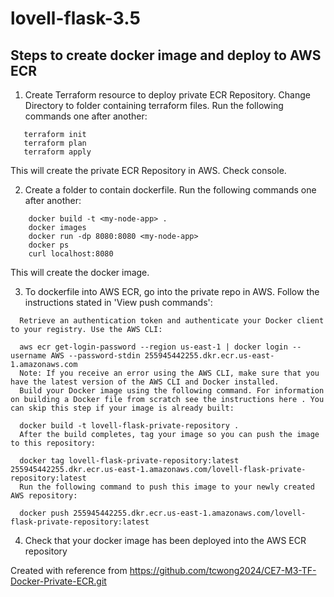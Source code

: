 # lovell-flask-3.5
## Steps to create docker image and deploy to AWS ECR
1. Create Terraform resource to deploy private ECR Repository. Change Directory to folder containing terraform files. Run the following commands one after another:
```
   terraform init
   terraform plan
   terraform apply
```
   This will create the private ECR Repository in AWS. Check console. 
   
2. Create a folder to contain dockerfile. Run the following commands one after another:
```
    docker build -t <my-node-app> .
    docker images
    docker run -dp 8080:8080 <my-node-app>
    docker ps
    curl localhost:8080
```
   This will create the docker image.

3. To dockerfile into AWS ECR, go into the private repo in AWS. Follow the instructions stated in 'View push commands':
```
  Retrieve an authentication token and authenticate your Docker client to your registry. Use the AWS CLI:
  
  aws ecr get-login-password --region us-east-1 | docker login --username AWS --password-stdin 255945442255.dkr.ecr.us-east-1.amazonaws.com
  Note: If you receive an error using the AWS CLI, make sure that you have the latest version of the AWS CLI and Docker installed.
  Build your Docker image using the following command. For information on building a Docker file from scratch see the instructions here . You can skip this step if your image is already built:
  
  docker build -t lovell-flask-private-repository .
  After the build completes, tag your image so you can push the image to this repository:
  
  docker tag lovell-flask-private-repository:latest 255945442255.dkr.ecr.us-east-1.amazonaws.com/lovell-flask-private-repository:latest
  Run the following command to push this image to your newly created AWS repository:
  
  docker push 255945442255.dkr.ecr.us-east-1.amazonaws.com/lovell-flask-private-repository:latest
```

4. Check that your docker image has been deployed into the AWS ECR repository

Created with reference from https://github.com/tcwong2024/CE7-M3-TF-Docker-Private-ECR.git
